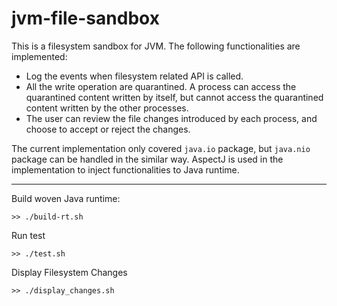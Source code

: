 # jvm-file-sandbox

This is a filesystem sandbox for JVM. The following functionalities are implemented:
* Log the events when filesystem related API is called.
* All the write operation are quarantined. A process can access the quarantined content written by itself, but cannot access the quarantined content written by the other processes.
* The user can review the file changes introduced by each process, and choose to accept or reject the changes.

The current implementation only covered `java.io` package, but `java.nio` package can be handled in the similar way. AspectJ is used in the implementation to inject functionalities to Java runtime.

---

Build woven Java runtime:
```
>> ./build-rt.sh
```

Run test
```
>> ./test.sh
```

Display Filesystem Changes
```
>> ./display_changes.sh
```
